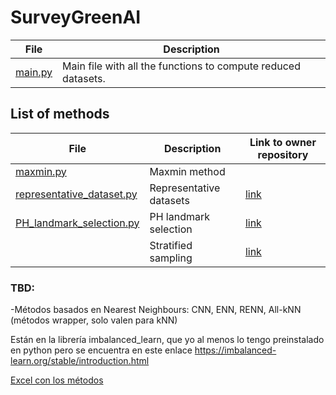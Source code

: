# SurveyGreenAI

| File                                                                    | Description                                                   |
|-------------------------------------------------------------------------|---------------------------------------------------------------|
| [main.py](https://github.com/Cimagroup/SurveyGreenAI/blob/main/main.py) | Main file with all the functions to compute reduced datasets. |

## List of methods

| File                                                                                                        | Description             | Link to owner repository                                                  |
|-------------------------------------------------------------------------------------------------------------|-------------------------|---------------------------------------------------------------------------------------------------------------|
| [maxmin.py](https://github.com/Cimagroup/SurveyGreenAI/blob/main/maxmin.py)                                 | Maxmin method           |                                                                                                               |
| [representative_dataset.py](https://github.com/Cimagroup/SurveyGreenAI/blob/main/representative_dataset.py) | Representative datasets | [link](https://github.com/Cimagroup/Experiments-Representative-datasets/tree/master)                          |
| [PH_landmark_selection.py](https://github.com/Cimagroup/SurveyGreenAI/blob/main/PH_landmark_selection.py)   | PH landmark selection   | [link](https://github.com/stolzbernadette/Outlier-robust-subsampling-techniques-for-persistent-homology)      |
|                                                                                                             | Stratified sampling     | [link](https://scikit-learn.org/stable/modules/generated/sklearn.model_selection.StratifiedShuffleSplit.html) |


 ### TBD:

-Métodos basados en Nearest Neighbours: CNN, ENN, RENN, All-kNN (métodos wrapper, solo valen para kNN)

Están en la librería imbalanced_learn, que yo al menos lo tengo preinstalado en python pero se encuentra en este enlace
https://imbalanced-learn.org/stable/introduction.html


[Excel con los métodos](https://uses0-my.sharepoint.com/:x:/g/personal/jperera_us_es/EQi_VVO1qJ9Kr2nzCTHEPyQB0N6eozIzUuXQ98gvZbedLg?e=KVcs4W)
